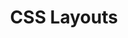 ---
layout: module
title: CSS Layouts
type: lecture
num: 7
draft: 0
start_date: 2025-01-31
slides:
    - title: CSS Layouts
      type: slides
      num: 7
      draft: 0
      url: https://docs.google.com/presentation/d/1PjbqofH0W1PCIyM9TqDYib1poSJdeoia/edit?usp=sharing&ouid=113376576186080604800&rtpof=true&sd=true
readings: 
   - url: ../resources/units/
     title: Units
     type: reading
     required: 1
     internal: 1
   - url: ../resources/media-queries/
     title: Media Queries
     type: reading
     required: 1
     internal: 1
   - url: ../resources/flexbox/
     title: CSS Flex
     type: reading
     required: 1
     internal: 1
   - url: ../resources/css-grid/
     title: CSS Grid
     type: reading
     required: 1
     internal: 1
   - url: https://cssgridgarden.com/
     title: "CSS Grid Garden"
     type: reading
     required: 1
     notes: Complete at least the first 10 levels
   - url: https://flexboxfroggy.com/
     title: Flexbox Froggy
     type: reading
     required: 1
     notes: Complete at least the first 10 levels
   - url: https://university.webflow.com/lesson/flexbox-vs-grid
     title: When to use Flex versus CSS Grid?
     type: reading
   - url: https://css-tricks.com/snippets/css/complete-guide-grid/
     title: "CSS Tricks: A Complete Guide to Grid"
     type: reading
   - url: https://css-tricks.com/snippets/css/a-guide-to-flexbox/
     type: reading
     title: "CSS Tricks: A Complete Guide to Flexbox"
   - url: https://www.w3schools.com/css/css3_flexbox.asp
     title: W3 Schools Flexbox Guide
     type: reading
activities:
    - num: 7
      type: activity
      title: Lecture files
      url: /course-files/lectures/lecture07.zip
---